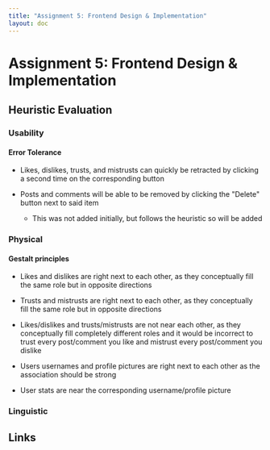 ```yaml
---
title: "Assignment 5: Frontend Design & Implementation"
layout: doc
---
```


# Assignment 5: Frontend Design & Implementation

## Heuristic Evaluation

### Usability

#### Error Tolerance

* Likes, dislikes, trusts, and mistrusts can quickly be retracted by clicking a second time on the corresponding button

* Posts and comments will be able to be removed by clicking the "Delete" button next to said item
    * This was not added initially, but follows the heuristic so will be added

### Physical

#### Gestalt principles

* Likes and dislikes are right next to each other, as they conceptually fill the same role but in opposite directions

* Trusts and mistrusts are right next to each other, as they conceptually fill the same role but in opposite directions

* Likes/dislikes and trusts/mistrusts are not near each other, as they conceptually fill completely different roles and it would be incorrect to trust every post/comment you like and mistrust every post/comment you dislike

* Users usernames and profile pictures are right next to each other as the association should be strong

* User stats are near the corresponding username/profile picture

### Linguistic

## Links